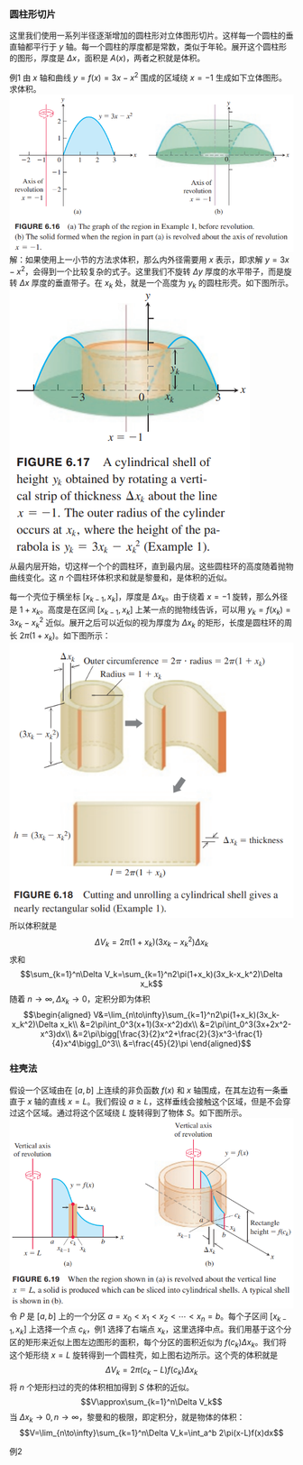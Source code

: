 ### 圆柱形切片
这里我们使用一系列半径逐渐增加的圆柱形对立体图形切片。这样每一个圆柱的垂直轴都平行于 $y$ 轴。每一个圆柱的厚度都是常数，类似于年轮。展开这个圆柱形的图形，厚度是 $\Delta x$，面积是 $A(x)$，两者之积就是体积。

例1 由 $x$ 轴和曲线 $y=f(x)=3x-x^2$ 围成的区域绕 $x=-1$ 生成如下立体图形。求体积。  
![](020.010.png)  
解：如果使用上一小节的方法求体积，那么内外径需要用 $x$ 表示，即求解 $y=3x-x^2$，会得到一个比较复杂的式子。这里我们不旋转 $\Delta y$ 厚度的水平带子，而是旋转 $\Delta x$ 厚度的垂直带子。在 $x_k$ 处，就是一个高度为 $y_k$ 的圆柱形壳。如下图所示。  
![](020.020.png)  
从最内层开始，切这样一个个的圆柱环，直到最内层。这些圆柱环的高度随着抛物曲线变化。这 $n$ 个圆柱环体积求和就是黎曼和，是体积的近似。

每一个壳位于横坐标 $[x_{k-1},x_k]$，厚度是 $\Delta x_k$。由于绕着 $x=-1$ 旋转，那么外径是 $1+x_k$。高度是在区间 $[x_{k-1},x_k]$ 上某一点的抛物线告诉，可以用 $y_k=f(x_k)=3x_k-x_k^2$ 近似。展开之后可以近似的视为厚度为 $\Delta x_k$ 的矩形，长度是圆柱环的周长 $2\pi(1+x_k)$。如下图所示：  
![](020.030.png)  
所以体积就是
$$\Delta V_k=2\pi(1+x_k)(3x_k-x_k^2)\Delta x_k$$
求和
$$\sum_{k=1}^n\Delta V_k=\sum_{k=1}^n2\pi(1+x_k)(3x_k-x_k^2)\Delta x_k$$
随着 $n\to\infty,\Delta x_k\to 0$，定积分即为体积
$$\begin{aligned}
V&=\lim_{n\to\infty}\sum_{k=1}^n2\pi(1+x_k)(3x_k-x_k^2)\Delta x_k\\
&=2\pi\int_0^3(x+1)(3x-x^2)dx\\
&=2\pi\int_0^3(3x+2x^2-x^3)dx\\
&=2\pi\bigg[\frac{3}{2}x^2+\frac{2}{3}x^3-\frac{1}{4}x^4\bigg]_0^3\\
&=\frac{45}{2}\pi
\end{aligned}$$

### 柱壳法
假设一个区域由在 $[a,b]$ 上连续的非负函数 $f(x)$ 和 $x$ 轴围成，在其左边有一条垂直于 $x$ 轴的直线 $x=L$。我们假设 $a\geq L$，这样垂线会接触这个区域，但是不会穿过这个区域。通过将这个区域绕 $L$ 旋转得到了物体 $S$。如下图所示。  
![](020.040.png)  
令 $P$ 是 $[a,b]$ 上的一个分区 $a=x_0<x_1<x_2<\cdots<x_n=b$。每个子区间 $[x_{k-1},x_k]$ 上选择一个点 $c_k$，例1 选择了右端点 $x_k$，这里选择中点。我们用基于这个分区的矩形来近似上图左边图形的面积，每个分区的面积近似为 $f(c_k)\Delta x_k$。我们将这个矩形绕 $x=L$ 旋转得到一个圆柱壳，如上图右边所示。这个壳的体积就是
$$\Delta V_k=2\pi(c_k-L)f(c_k)\Delta x_k$$
将 $n$ 个矩形扫过的壳的体积相加得到 $S$ 体积的近似。
$$V\approx\sum_{k=1}^n\Delta V_k$$
当 $\Delta x_k\to 0,n\to\infty$，黎曼和的极限，即定积分，就是物体的体积：
$$V=\lim_{n\to\infty}\sum_{k=1}^n\Delta V_k=\int_a^b 2\pi(x-L)f(x)dx$$

例2 
